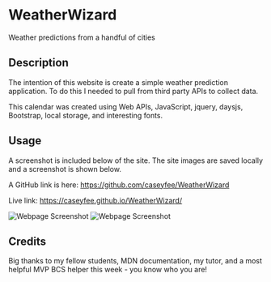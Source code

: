 # WeatherWizard
Weather predictions from a handful of cities

## Description

The intention of this website is create a simple weather prediction application. To do this I needed to pull from third party APIs to collect data. 

This calendar was created using Web APIs, JavaScript, jquery, daysjs, Bootstrap, local storage, and interesting fonts. 

## Usage

A screenshot is included below of the site. The site images are saved locally and a screenshot is shown below.


A GitHub link is here: https://github.com/caseyfee/WeatherWizard


Live link: https://caseyfee.github.io/WeatherWizard/

![Webpage Screenshot](assets/css/headerScreenshot.png)
![Webpage Screenshot](assets/css/colorChanging.png)


## Credits

Big thanks to my fellow students, MDN documentation, my tutor, and a most helpful MVP BCS helper this week - you know who you are!
